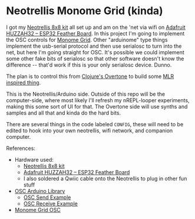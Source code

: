 # Neotrellis Monome Grid (kinda)

I got my [Neotrellis 8x8 kit](https://www.adafruit.com/product/1929) all set up and am on the 'net via wifi on [Adafruit HUZZAH32 – ESP32 Feather Board](https://www.adafruit.com/product/3405). In this project I'm going to implement the OSC controls for [Monome Grid](https://monome.org/docs/grid/). Other "arduinome" type things implement the usb-serial protocol and then use serialosc to turn into the net, but here I'm going straight for OSC. It's possible we could implement some other fake bits of serialosc so that other software doesn't know the difference -- that'd work if this is your only serialosc device. Dunno.

The plan is to control this from [Clojure's Overtone](https://overtone.github.io/) to build some [MLR inspired thing](https://vimeo.com/search?q=monome+mlr).

This is the Neotrellis/Arduino side. Outside of this repo will be the computer-side, where most likely I'll refresh my nREPL-looper experiments, making this some sort of UI for that. The Overtone side will use synths and samples and all that and kinda do the hard bits.

There are several things in the code labeled `CONFIG`, these will need to be edited to hook into your own neotrellis, wifi network, and companion computer.

References:
* Hardware used:
  * [Neotrellis 8x8 kit](https://www.adafruit.com/product/1929)
  * [Adafruit HUZZAH32 – ESP32 Feather Board](https://www.adafruit.com/product/3405)
  * I also soldered a Qwiic cable onto the Neotrellis to plug in other fun stuff
* [OSC Arduino Library](https://github.com/CNMAT/OSC)
  * [OSC Send Example](https://github.com/CNMAT/OSC/blob/master/examples/ESP8266sendMessage/ESP8266sendMessage.ino)
  * [OSC Receive Example](https://github.com/CNMAT/OSC/blob/master/examples/ESP8266ReceiveMessage/ESP8266ReceiveMessage.ino)
* [Monome Grid OSC](https://monome.org/docs/serialosc/osc/)
